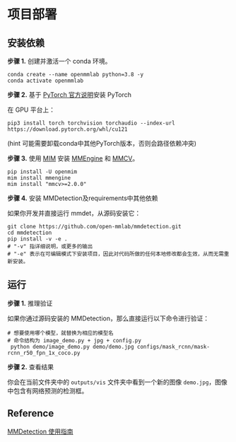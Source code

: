 # 项目部署

## 安装依赖

**步骤 1.** 创建并激活一个 conda 环境。

```
conda create --name openmmlab python=3.8 -y
conda activate openmmlab
```

**步骤 2.** 基于 [PyTorch 官方说明](https://pytorch.org/get-started/locally/)安装 PyTorch

在 GPU 平台上：

```
pip3 install torch torchvision torchaudio --index-url https://download.pytorch.org/whl/cu121
```

(hint 可能需要卸载conda中其他PyTorch版本，否则会路径依赖冲突)


**步骤 3.** 使用 [MIM](https://github.com/open-mmlab/mim) 安装 [MMEngine](https://github.com/open-mmlab/mmengine) 和 [MMCV](https://github.com/open-mmlab/mmcv)。

```
pip install -U openmim
mim install mmengine
mim install "mmcv>=2.0.0"
```

**步骤 4.** 安装 MMDetection及requirements中其他依赖

如果你开发并直接运行 mmdet，从源码安装它：

```
git clone https://github.com/open-mmlab/mmdetection.git
cd mmdetection
pip install -v -e .
# "-v" 指详细说明，或更多的输出
# "-e" 表示在可编辑模式下安装项目，因此对代码所做的任何本地修改都会生效，从而无需重新安装。
```
## 运行

**步骤 1.** 推理验证

如果你通过源码安装的 MMDetection，那么直接运行以下命令进行验证：

```
# 想要使用哪个模型，就替换为相应的模型名
# 命令结构为 image_demo.py + jpg + config.py
 python demo/image_demo.py demo/demo.jpg configs/mask_rcnn/mask-rcnn_r50_fpn_1x_coco.py
```

**步骤 2.** 查看结果

你会在当前文件夹中的 `outputs/vis` 文件夹中看到一个新的图像 `demo.jpg`，图像中包含有网络预测的检测框。


## Reference
[MMDetection 使用指南](https://mmdetection.readthedocs.io/zh-cn/latest/get_started.html)